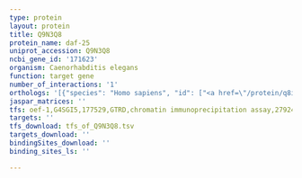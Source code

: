 ```yaml
---
type: protein
layout: protein
title: Q9N3Q8
protein_name: daf-25
uniprot_accession: Q9N3Q8
ncbi_gene_id: '171623'
organism: Caenorhabditis elegans
function: target gene
number_of_interactions: '1'
orthologs: '[{"species": "Homo sapiens", "id": ["<a href=\"/protein/q8iv38\">Q8IV38</a>"]}, {"species": "Mus musculus", "id": ["<a href=\"/protein/q3tpe9\">Q3TPE9</a>"]}, {"species": "Rattus norvegicus", "id": ["<a href=\"/protein/a0a0g2k8n6\">A0A0G2K8N6</a>"]}, {"species": "Drosophila melanogaster", "id": ["<a href=\"/protein/q9vtb0\">Q9VTB0</a>"]}, {"species": "Danio rerio", "id": ["<a href=\"/protein/f1qe34\">F1QE34</a>"]}]'
jaspar_matrices: ''
tfs: oef-1,G4SGI5,177529,GTRD,chromatin immunoprecipitation assay,27924024%5Buid%5D,No
targets: ''
tfs_download: tfs_of_Q9N3Q8.tsv
targets_download: ''
bindingSites_download: ''
binding_sites_ls: ''

---
```

